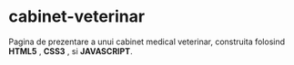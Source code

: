 # cabinet-veterinar 

Pagina de prezentare a unui cabinet medical veterinar, construita folosind **HTML5** , **CSS3** ,  si **JAVASCRIPT**.
